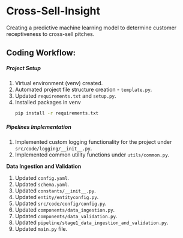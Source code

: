 # Cross-Sell-Insight

Creating a predictive machine learning model to determine customer receptiveness to cross-sell pitches.

## Coding Workflow:

##### Project Setup
1. Virtual environment (venv) created.
2. Automated project file structure creation - `template.py`.
3. Updated `requirements.txt` and `setup.py`.
4. Installed packages in venv
    ```bash
    pip install -r requirements.txt
    ``` 

##### Pipelines Implementation
1. Implemented custom logging functionality for the project under `src/code/logging/__init__.py`.
2. Implemented common utility functions under `utils/common.py`.

**Data Ingestion and Validation**
1. Updated `config.yaml`.
2. Updated `schema.yaml`.
3. Updated `constants/__init__.py`.
4. Updated `entity/entityconfig.py`.
5. Updated `src/code/config/config.py`.
6. Updated `components/data_ingestion.py`.
7. Updated `components/data_validation.py`.
8. Updated `pipeline/stage1_data_ingestion_and_validation.py`.
9. Updated `main.py` file.
